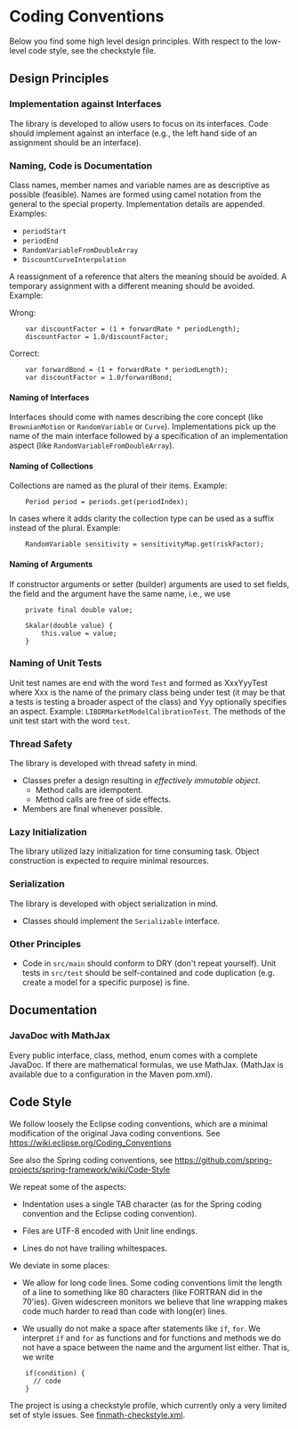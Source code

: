 # Coding Conventions


Below you find some high level design principles. With respect to the low-level code style, see the checkstyle file.


## Design Principles


### Implementation against Interfaces

The library is developed to allow users to focus on its interfaces. Code should implement against an interface (e.g., the left hand side of an assignment should be an interface).


### Naming, Code is Documentation

Class names, member names and variable names are as descriptive as possible (feasible).
Names are formed using camel notation from the general to the special property. Implementation
details are appended. Examples:

  - `periodStart`
  - `periodEnd`
  - `RandomVariableFromDoubleArray`
  - `DiscountCurveInterpolation`

A reassignment of a reference that alters the meaning should be avoided. A temporary assignment with a different meaning should be avoided. Example:

Wrong:

```
	var discountFactor = (1 + forwardRate * periodLength);
	discountFactor = 1.0/discountFactor;
```

Correct:

```
	var forwardBond = (1 + forwardRate * periodLength);
	var discountFactor = 1.0/forwardBond;
```


#### Naming of Interfaces

Interfaces should come with names describing the core concept (like `BrownianMotion`  or `RandomVariable` or `Curve`). Implementations pick up the name of the main interface followed by a specification of an implementation aspect (like `RandomVariableFromDoubleArray`).


#### Naming of Collections

Collections are named as the plural of their items. Example:

```
	Period period = periods.get(periodIndex);
```

In cases where it adds clarity the collection type can be used as a suffix instead of the plural. Example:

```
	RandomVariable sensitivity = sensitivityMap.get(riskFactor);
```

#### Naming of Arguments

If constructor arguments or setter (builder) arguments are used to set fields, the field and the argument have the same name, i.e., we use

```
	private final double value;
	
	Skalar(double value) {
		this.value = value;
	}
```


### Naming of Unit Tests

Unit test names are end with the word `Test` and formed as XxxYyyTest where Xxx is the name of the primary class being under test (it may be that a tests is testing a broader aspect of the class) and Yyy optionally specifies an aspect. Example: `LIBORMarketModelCalibrationTest`. The methods of the unit test start with the word `test`.



### Thread Safety

The library is developed with thread safety in mind.

-   Classes prefer a design resulting in *effectively immutable object*.
    -   Method calls are idempotent.
    -   Method calls are free of side effects.
-   Members are final whenever possible.



### Lazy Initialization

The library utilized lazy initialization for time consuming task. Object construction is expected to require minimal resources.



### Serialization

The library is developed with object serialization in mind.

-   Classes should implement the `Serializable` interface.


### Other Principles

- Code in `src/main` should conform to DRY (don't repeat yourself). Unit tests in `src/test` should be self-contained and code duplication (e.g. create a model for a specific purpose) is fine.


## Documentation

### JavaDoc with MathJax

Every public interface, class, method, enum comes with a complete JavaDoc. If there are mathematical formulas, we use MathJax. (MathJax is available due to a configuration in the Maven pom.xml).


## Code Style

We follow loosely the Eclipse coding conventions, which are a minimal modification of the original Java coding conventions. See https://wiki.eclipse.org/Coding_Conventions

See also the Spring coding conventions, see https://github.com/spring-projects/spring-framework/wiki/Code-Style

We repeat some of the aspects:

-   Indentation uses a single TAB character (as for the Spring coding convention and the Eclipse coding convention).

-   Files are UTF-8 encoded with Unit line endings.

-	Lines do not have trailing whiltespaces.



We deviate in some places:

-   We allow for long code lines. Some coding conventions limit the length of a line to something like 80 characters (like FORTRAN did in the 70'ies). Given widescreen monitors we believe that line wrapping makes code much harder to read than code with long(er) lines.

-   We usually do not make a space after statements like `íf`, `for`. We interpret `íf` and `for` as functions and for functions and methods we do not have a space between the name and the argument list either. That is, we write

```
    if(condition) {
      // code
    }
```

The project is using a checkstyle profile, which currently only a very limited set 
of style issues. See [finmath-checkstyle.xml](https://github.com/finmath/finmath-lib/blob/master/finmath-checkstyle.xml).

